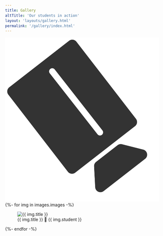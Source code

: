 ```yaml
---
title: Gallery
altTitle: 'Our students in action'
layout: 'layouts/gallery.html'
permalink: '/gallery/index.html'
---
```



<img src="../_includes/images/camera.svg" class="camera-detail" alt="camera picture" />

<article class="gallery">
<!-- display all images using info in _data/images.json -->
{%- for img in images.images -%}
<figure class="image-block-{{loop.index}}">
   <img src="{{ img.localUrl }}" alt="{{ img.title }}" />
   <figcaption>
      {{ img.title }} &#127909; {{ img.student }}
   </figcaption>
</figure>
{%- endfor -%}
</article>